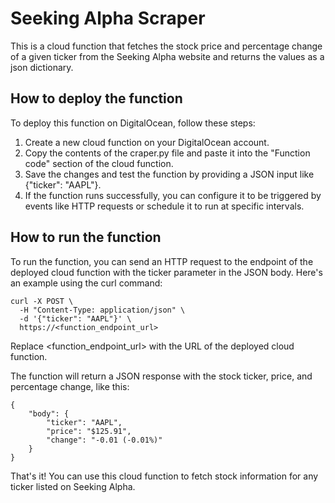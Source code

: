 # Seeking Alpha Scraper
This is a cloud function that fetches the stock price and percentage change of a given ticker from the Seeking Alpha website and returns the values as a json dictionary.

## How to deploy the function
To deploy this function on DigitalOcean, follow these steps:

1. Create a new cloud function on your DigitalOcean account.
2. Copy the contents of the craper.py file and paste it into the "Function code" section of the cloud function.
3. Save the changes and test the function by providing a JSON input like {"ticker": "AAPL"}.
4. If the function runs successfully, you can configure it to be triggered by events like HTTP requests or schedule it to run at specific intervals.

## How to run the function
To run the function, you can send an HTTP request to the endpoint of the deployed cloud function with the ticker parameter in the JSON body. Here's an example using the curl command:

```
curl -X POST \
  -H "Content-Type: application/json" \
  -d '{"ticker": "AAPL"}' \
  https://<function_endpoint_url>
```

Replace <function_endpoint_url> with the URL of the deployed cloud function.

The function will return a JSON response with the stock ticker, price, and percentage change, like this:

```
{
    "body": {
        "ticker": "AAPL",
        "price": "$125.91",
        "change": "-0.01 (-0.01%)"
    }
}
```

That's it! You can use this cloud function to fetch stock information for any ticker listed on Seeking Alpha.